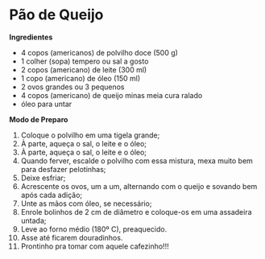 # Pão de Queijo #

**Ingredientes**

- 4 copos (americanos) de polvilho doce (500 g)
- 1 colher (sopa) tempero ou sal a gosto
- 2 copos (americano) de leite (300 ml)
- 1 copo (americano) de óleo (150 ml)
- 2 ovos grandes ou 3 pequenos
- 4 copos (americano) de queijo minas meia cura ralado
- óleo para untar

**Modo de Preparo**

1. Coloque o polvilho em uma tigela grande;
2.  À parte, aqueça o sal, o leite e o óleo;
2. À parte, aqueça o sal, o leite e o óleo;
3. Quando ferver, escalde o polvilho com essa mistura, mexa muito bem para desfazer pelotinhas;
4. Deixe esfriar;
5. Acrescente os ovos, um a um, alternando com o queijo e sovando bem após cada adição;
6. Unte as mãos com óleo, se necessário;
7. Enrole bolinhos de 2 cm de diâmetro e coloque-os em uma assadeira untada;
8. Leve ao forno médio (180º C), preaquecido.
9. Asse até ficarem douradinhos.
10. Prontinho pra tomar com aquele cafezinho!!!
